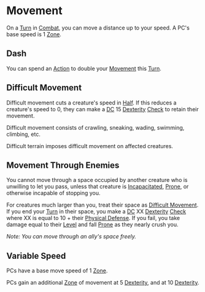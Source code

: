 # Movement

On a [Turn](../Core%20Procedures/Turn.md) in [Combat](Combat.md), you can move a distance up to your speed. A PC's base speed is 1 [Zone](../Core%20Procedures/Zone.md).

## Dash

You can spend an [Action](../Core%20Procedures/Action.md) to double your [Movement](Movement.md) this [Turn](../Core%20Procedures/Turn.md).

## Difficult Movement

Difficult movement cuts a creature's speed in [Half](../Core%20Procedures/Half.md). If this reduces a creature's speed to 0, they can make a [DC](../Core%20Procedures/DC.md) 15 [Dexterity](../../Player%20Characters/The%20Ability%20Scores/Dexterity.md) [Check](../Core%20Procedures/Check.md) to retain their movement.

Difficult movement consists of crawling, sneaking, wading, swimming, climbing, etc.

Difficult terrain imposes difficult movement on affected creatures.

## Movement Through Enemies

You cannot move through a space occupied by another creature who is unwilling to let you pass, unless that creature is [Incapacitated](../Conditions/Incapacitated.md), [Prone](../Conditions/Prone.md), or otherwise incapable of stopping you.

For creatures much larger than you, treat their space as [Difficult Movement](#Difficult%20Movement). If you end your [Turn](../Core%20Procedures/Turn.md) in their space, you make a [DC](../Core%20Procedures/DC.md) XX [Dexterity](../../Player%20Characters/The%20Ability%20Scores/Dexterity.md) [Check](../Core%20Procedures/Check.md) where XX is equal to 10 + their [Physical Defense](../../Player%20Characters/Derived%20Statistics/Physical%20Defense.md). If you fail, you take damage equal to their [Level](../../Player%20Characters/Progression/Level.md) and fall [Prone](../Conditions/Prone.md) as they nearly crush you.

*Note: You can move through an ally's space freely.*

## Variable Speed

PCs have a base move speed of 1 [Zone](../Core%20Procedures/Zone.md).

PCs gain an additional [Zone](../Core%20Procedures/Zone.md) of movement at 5 [Dexterity](../../Player%20Characters/The%20Ability%20Scores/Dexterity.md), and at 10 [Dexterity](../../Player%20Characters/The%20Ability%20Scores/Dexterity.md).
